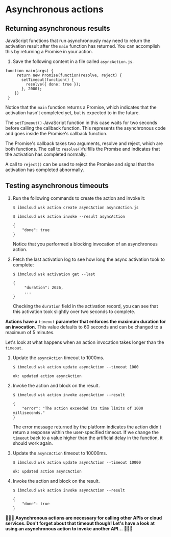 # Asynchronous actions

## Returning asynchronous results

JavaScript functions that run asynchronously may need to return the activation result after the `main` function has returned. You can accomplish this by returning a Promise in your action.

1. Save the following content in a file called `asyncAction.js`.

```text
function main(args) {
     return new Promise(function(resolve, reject) {
       setTimeout(function() {
         resolve({ done: true });
       }, 2000);
    })
 }
```

Notice that the `main` function returns a Promise, which indicates that the activation hasn't completed yet, but is expected to in the future.

The `setTimeout()` JavaScript function in this case waits for two seconds before calling the callback function. This represents the asynchronous code and goes inside the Promise's callback function.

The Promise's callback takes two arguments, resolve and reject, which are both functions. The call to `resolve()`fulfills the Promise and indicates that the activation has completed normally.

A call to `reject()` can be used to reject the Promise and signal that the activation has completed abnormally.

## Testing asynchronous timeouts

1. Run the following commands to create the action and invoke it:

   ```text
   $ ibmcloud wsk action create asyncAction asyncAction.js
   ```

   ```text
   $ ibmcloud wsk action invoke --result asyncAction
   ```

   ```text
   {
       "done": true
   }
   ```

   Notice that you performed a blocking invocation of an asynchronous action.

2. Fetch the last activation log to see how long the async activation took to complete:

   ```text
   $ ibmcloud wsk activation get --last
   ```

   ```text
   {
        "duration": 2026,
        ...
   }
   ```

   Checking the `duration` field in the activation record, you can see that this activation took slightly over two seconds to complete.

**Actions have a** `timeout` **parameter that enforces the maximum duration for an invocation.** This value defaults to 60 seconds and can be changed to a maximum of 5 minutes.

Let's look at what happens when an action invocation takes longer than the `timeout`.

1. Update the `asyncAction` timeout to 1000ms.

   ```text
   $ ibmcloud wsk action update asyncAction --timeout 1000
   ```

   ```text
   ok: updated action asyncAction
   ```

2. Invoke the action and block on the result.

   ```text
   $ ibmcloud wsk action invoke asyncAction --result
   ```

   ```text
   {
       "error": "The action exceeded its time limits of 1000 milliseconds."
   }
   ```

   The error message returned by the platform indicates the action didn't return a response within the user-specified timeout. If we change the `timeout` back to a value higher than the artificial delay in the function, it should work again.

3. Update the `asyncAction` timeout to 10000ms.

   ```text
   $ ibmcloud wsk action update asyncAction --timeout 10000
   ```

   ```text
   ok: updated action asyncAction
   ```

4. Invoke the action and block on the result.

   ```text
   $ ibmcloud wsk action invoke asyncAction --result
   ```

   ```text
   {
       "done": true
   }
   ```

🎉🎉🎉 **Asynchronous actions are necessary for calling other APIs or cloud services. Don't forget about that timeout though! Let's have a look at using an asynchronous action to invoke another API…** 🎉🎉🎉

